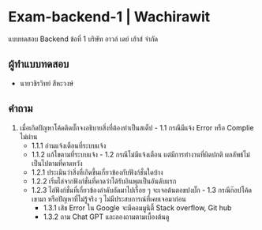 # Exam-backend-1 | Wachirawit
แบบทดสอบ Backend ข้อที่ 1 บริษัท อาวล์ เดย์ เฮ้าส์ จำกัด

## ผู้ทำแบบทดสอบ
- นายวชิรวิทย์ สีหะวงษ์

## คำถาม
  1. เมื่อเกิดปัญหาโค้ดติดบั๊กจงอธิบายสิ่งที่ต้องทำเป็นสเต็ป
    - 1.1 กรณีมีแจ้ง Error หรือ Complie ไม่ผ่าน
      - 1.1.1 อ่านแจ้งเตือนที่ระบบแจ้ง
      - 1.1.2 แก้ไขตามที่ระบบแจ้ง
    - 1.2 กรณีไม่มีแจ้งเตือน แต่มีการทำงานที่ผิดปกติ ผลลัพธ์ไม่เป็นไปตามที่คาดหวัง
      - 1.2.1 ประเมินว่าสิ่งที่เกิดขึ้นเกี่ยวข้องกับฟังก์ชั่นใดบ้าง
      - 1.2.2 เริ่มไล่จากฟังก์ชั่นที่คาดว่าได้รับอินพุตเป็นอันดับแรก
      - 1.2.3 ไล่ฟังก์ชั่นที่เกี่ยวข้องลำดับถัดมาไปเรื่อย ๆ จะเจอต้นตอขปงบั๊ก
    - 1.3 กรณีก๊อปโค้ดเขามา หรือปัญหาที่ไม่รู้จริง ๆ ไม่มีประสบการณ์ที่เคยเจอมาก่อน
        - 1.3.1 เสิช Error ใน Google จะมีคอมมูนิตี้ Stack overflow, Git hub 
         - 1.3.2 ถาม Chat GPT และลองถามตามเบื้องต้นดู

